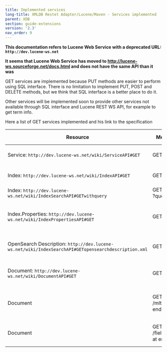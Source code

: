 ```yaml
---
title: Implemented services
long-title: XMLDB Restet Adapter/Lucene/Maven - Services implemented
parent: XDB
section: guide-extensions
version: '2.3'
nav_order: 9
---
```

__This documentation refers to Lucene Web Service with a deprecated URL: `http://dev.lucene-ws.net`__


__It seems that Lucene Web Service has moved to http://lucene-ws.sourceforge.net/docs.html and does not have the same API than it was__


GET services are implemented because PUT methods are easier to perform using
SQL interface. There is no limitation to implement PUT, POST and DELETE methods,
but we think that SQL interface is a better place to do it.

Other services will be implemented soon to provide other services not available
through SQL interface and Lucene REST WS API, for example to get term info.


Here a list of GET services implemented and his link to the specification

Resource | Method | Description | Server Content | Class
---------|--------|-------------|----------------|------
Service: `http://dev.lucene-ws.net/wiki/ServiceAPI#GET` | GET | Retrieves a list of indices | AtomPP introspection document | [IndexesResource.java](http://dbprism.cvs.sourceforge.net/dbprism/lucene-restlet/src/main/java/org/apache/lucene/ws/IndexesResource.java?view=log)
Index: `http://dev.lucene-ws.net/wiki/IndexAPI#GET` | GET | Most recent modified documents | Atom Feed| [IndexResource.java](http://dbprism.cvs.sourceforge.net/dbprism/lucene-restlet/src/main/java/org/apache/lucene/ws/IndexResource.java?view=log)
Index: `http://dev.lucene-ws.net/wiki/IndexSearchAPI#GETwithquery` |  GET (with ?query) | Searches the index | Atom Feed | [QueryResource.java](http://dbprism.cvs.sourceforge.net/dbprism/lucene-restlet/src/main/java/org/apache/lucene/ws/QueryResource.java?view=log)
Index.Properties: `http://dev.lucene-ws.net/wiki/IndexPropertiesAPI#GET` | GET | Retrieves the list of properties for the index | Atom Entry | [IndexProperty.java](http://dbprism.cvs.sourceforge.net/dbprism/lucene-restlet/src/main/java/org/apache/lucene/ws/IndexProperty.java?view=log)
OpenSearch Description: `http://dev.lucene-ws.net/wiki/IndexSearchAPI#GETopensearchdescription.xml` | GET | Gets the OpenSearch Description document | OSD Document | [IndexOpenSearch.java](http://dbprism.cvs.sourceforge.net/dbprism/lucene-restlet/src/main/java/org/apache/lucene/ws/IndexOpenSearch.java?view=log)
Document: `http://dev.lucene-ws.net/wiki/DocumentAPI#GET` | GET | Gets a document from the index | Atom Entry | [DocumentResource.java](http://dbprism.cvs.sourceforge.net/dbprism/lucene-restlet/src/main/java/org/apache/lucene/ws/DocumentResource.java?view=log)
Document | GET (with /mlt at end) | Gets a list of document like this (More like this) | Atom Feed | To be Implemented
Document | GET (with /fieldName at end) | Gets a list of term freq for a given term | Atom Feed | To be implemented

